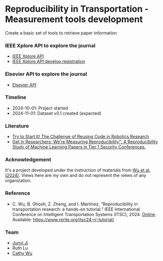# Reproducibility in Transportation - Measurement tools development
Create a basic set of tools to retrieve paper information
### IEEE Xplore API to explore the journal
- [IEEE Xplore API](https://developer.ieee.org/)
- [IEEE Xplore API develop registration](https://developer.ieee.org/apps/register)

### Elsevier API to explore the journal
- [Elsevier API](https://dev.elsevier.com/)

### Timeline

- 2024-10-01: Project started
- 2024-11-01: Dataset v0.1 created (expected)

### Literature

- [Try to Start It! The Challenge of Reusing Code in Robotics Research](https://ieeexplore.ieee.org/document/8514000)
- [Get in Researchers; We're Measuring Reproducibility": A Reproducibility Study of Machine Learning Papers in Tier 1 Security Conferences.](https://dl.acm.org/doi/10.1145/3576915.3623130)

### Acknowledgement

It's a project developed under the instruction of materials from [Wu et al. (2024)](https://www.rerite.org/itsc24-rr-tutorial/). Views here are my own and do not represent the views of any organization.

### Reference
- C. Wu, B. Ghosh, Z. Zheng, and I. Martínez, “Reproducibility in transportation research: a hands-on tutorial.” IEEE International Conference on Intelligent Transportation Systems (ITSC), 2024. [Online](https://www.rerite.org/itsc24-rr-tutorial/). Available: https://www.rerite.org/itsc24-rr-tutorial/

### Team
- [Junyi Ji](https://www.jijunyi.com)
- Ruth Lu
- [Cathy Wu](https://www.wucathy.com)